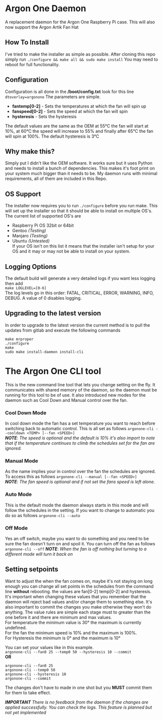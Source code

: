 # Argon One Daemon

A replacement daemon for the Argon One Raspberry Pi case.  This will also now support the Argon Artik Fan Hat

## How To Install

I've tried to make the installer as simple as possible. After cloning this repo simply run ```./configure && make all && sudo make install``` You may need to reboot for full functionality.

## Configuration

Configuration is all done in the **/boot/config.txt** look for this line ```dtoverlay=argonone``` The parameters are simple.
* **fantemp[0-2]** - Sets the temperatures at which the fan will spin up
* **fanspeed[0-2]** - Sets the speed at which the fan will spin 
* **hysteresis** - Sets the hysteresis 

The default values are the same as the OEM at 55℃ the fan will start at 10%, at 60℃ the speed will increase to 55% and finally after 65℃ the fan will spin at 100%.  The default hysteresis is 3℃

## Why make this?

Simply put I didn't like the OEM software.  It works sure but it uses Python and needs to install a bunch of dependencies.  This makes it's foot print on your system much bigger than it needs to be.  My daemon runs with minimal requirements, all of them are included in this Repo.

## OS Support

The installer now requires you to run ```./configure``` before you run make. This will set up the installer so that it should be able to install on multiple OS's.  The current list of supported OS's are  
* Raspberry Pi OS 32bit or 64bit    
* Gentoo *(Testing)*  
* Manjaro *(Testing)*  
* Ubuntu *(Untested)*  
If your OS isn't on this list it means that the installer isn't setup for your OS and it may or may not be able to install on your system. 

## Logging Options

The default build will generate a very detailed logs if you want less logging then add  
```make LOGLEVEL=[0-6]```  
The log levels go in this order: FATAL, CRITICAL, ERROR, WARNING, INFO, DEBUG. A value of 0 disables logging.

## Upgrading to the latest version

In order to upgrade to the latest version the current method is to pull the updates from gitlab and execute the following commands
```
make mrproper
./configure
make
sudo make install-daemon install-cli
```

# The Argon One CLI tool  

This is the new command line tool that lets you change setting on the fly. It communicates with shared memory of the daemon, so the daemon must be running for this tool to be of use. It also introduced new modes for the daemon such as Cool Down and Manual control over the fan. 

### Cool Down Mode

In cool down mode the fan has a set temperature you want to reach before switching back to automatic control.  This is all set as follows   ```argonone-cli --cooldown <TEMP> [--fan <SPEED>]```  
***NOTE***: *The speed is optional and the default is 10% it's also import to note that if the temperature continues to climb the schedules set for the fan are ignored.*  

### Manual Mode  

As the name implies your in control over the fan the schedules are ignored.  To access this as follows ```argonone-cli --manual [--fan <SPEED>]```  
***NOTE***: *The fan speed is optional and if not set the fans speed is left alone.*

### Auto Mode

This is the default mode the daemon always starts in this mode and will follow the schedules in the setting.  If you want to change to automatic you do so as follows ```argonone-cli --auto```

### Off Mode

Yes an off switch, maybe you want to do something and you need to be sure the fan doesn't turn on and spoil it.  You can turn off the fan as follows ```argonone-cli --off``` 
***NOTE***: *When the fan is off nothing but turning to a different mode will turn it back on*

## Setting setpoints

Want to adjust the when the fan comes on, maybe it's not staying on long enough you can change all set points in the schedules from the command line **without** rebooting.  the values are fan[0-2] temp[0-2] and hysteresis.  It's important when changing these values that you remember that the daemon will reject bad values and/or change them to something else.  It's also important to commit the changes you make otherwise they won't do anything.  The value rules are simple each stage must to greater than the one before it and there are minimum and max values.  
For temperature the minimum value is 30° the maximum is currently undefined.  
For the fan the minimum speed is 10% and the maximum is 100%.  
For Hysteresis the minimum is 0° and the maximum is 10°  

You can set your values like in this example.  
```argonone-cli --fan0 25 --temp0 50 --hysteresis 10 --commit```   
**OR**  
```
argonone-cli --fan0 25
argonone-cli --temp0 50
argonone-cli --hysteresis 10
argonone-cli --commit
```
The changes don't have to made in one shot but you **MUST** commit them for them to take effect.

***IMPORTANT*** *There is no feedback from the daemon if the changes are applied successfully.  You can check the logs.  This feature is planned but not yet implemented*
